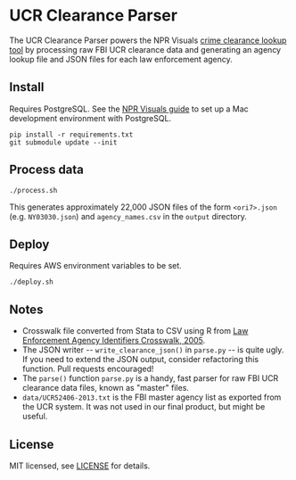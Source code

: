 # UCR Clearance Parser

The UCR Clearance Parser powers the NPR Visuals [crime clearance lookup tool](http://www.npr.org/2015/03/30/395799413/how-many-crimes-do-your-police-clear-now-you-can-find-out) by processing raw FBI UCR clearance data and generating an agency lookup file and JSON files for each law enforcement agency.

## Install

Requires PostgreSQL. See the [NPR Visuals guide](http://blog.apps.npr.org/2013/06/06/how-to-setup-a-developers-environment.html) to set up a Mac development environment with PostgreSQL.

```
pip install -r requirements.txt
git submodule update --init
```

## Process data

```
./process.sh
```

This generates approximately 22,000 JSON files of the form `<ori7>.json` (e.g. `NY03030.json`) and `agency_names.csv` in the `output` directory.

## Deploy

Requires AWS environment variables to be set.

```
./deploy.sh
```

## Notes

* Crosswalk file converted from Stata to CSV using R from [Law Enforcement Agency Identifiers Crosswalk, 2005](http://www.icpsr.umich.edu/icpsrweb/NACJD/studies/4634).
* The JSON writer -- `write_clearance_json()` in `parse.py` -- is quite ugly. If you need to extend the JSON output, consider refactoring this function. Pull requests encouraged!
* The `parse()` function `parse.py` is a handy, fast parser for raw FBI UCR clearance data files, known as "master" files.
* `data/UCR52406-2013.txt` is the FBI master agency list as exported from the UCR system. It was not used in our final product, but might be useful.

## License

MIT licensed, see [LICENSE](LICENSE) for details.
